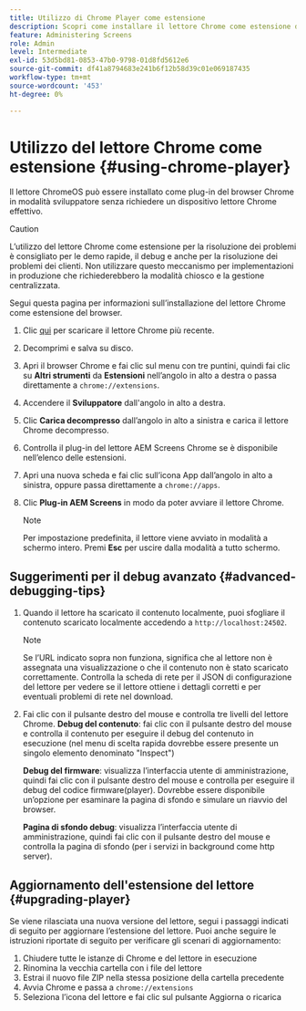 ```yaml
---
title: Utilizzo di Chrome Player come estensione
description: Scopri come installare il lettore Chrome come estensione del browser per AEM Screens.
feature: Administering Screens
role: Admin
level: Intermediate
exl-id: 53d5bd81-0853-47b0-9798-01d8fd5612e6
source-git-commit: df41a8794683e241b6f12b58d39c01e069187435
workflow-type: tm+mt
source-wordcount: '453'
ht-degree: 0%

---
```


# Utilizzo del lettore Chrome come estensione {#using-chrome-player}

Il lettore ChromeOS può essere installato come plug-in del browser Chrome in modalità sviluppatore senza richiedere un dispositivo lettore Chrome effettivo.

>[!CAUTION]
>
> L’utilizzo del lettore Chrome come estensione per la risoluzione dei problemi è consigliato per le demo rapide, il debug e anche per la risoluzione dei problemi dei clienti. Non utilizzare questo meccanismo per implementazioni in produzione che richiederebbero la modalità chiosco e la gestione centralizzata.

Segui questa pagina per informazioni sull’installazione del lettore Chrome come estensione del browser.

1. Clic [qui](https://download.macromedia.com/screens/) per scaricare il lettore Chrome più recente.

1. Decomprimi e salva su disco.

1. Apri il browser Chrome e fai clic sul menu con tre puntini, quindi fai clic su **Altri strumenti** da **Estensioni** nell’angolo in alto a destra o passa direttamente a `chrome://extensions`.

1. Accendere il **Sviluppatore** dall&#39;angolo in alto a destra.

1. Clic **Carica decompresso** dall’angolo in alto a sinistra e carica il lettore Chrome decompresso.

1. Controlla il plug-in del lettore AEM Screens Chrome se è disponibile nell’elenco delle estensioni.

1. Apri una nuova scheda e fai clic sull’icona App dall’angolo in alto a sinistra, oppure passa direttamente a `chrome://apps`.

1. Clic **Plug-in AEM Screens** in modo da poter avviare il lettore Chrome.

   >[!NOTE]
   >
   > Per impostazione predefinita, il lettore viene avviato in modalità a schermo intero. Premi **Esc** per uscire dalla modalità a tutto schermo.


## Suggerimenti per il debug avanzato {#advanced-debugging-tips}

1. Quando il lettore ha scaricato il contenuto localmente, puoi sfogliare il contenuto scaricato localmente accedendo a `http://localhost:24502`.

   >[!NOTE]
   >
   > Se l’URL indicato sopra non funziona, significa che al lettore non è assegnata una visualizzazione o che il contenuto non è stato scaricato correttamente. Controlla la scheda di rete per il JSON di configurazione del lettore per vedere se il lettore ottiene i dettagli corretti e per eventuali problemi di rete nel download.

1. Fai clic con il pulsante destro del mouse e controlla tre livelli del lettore Chrome.
   **Debug del contenuto**: fai clic con il pulsante destro del mouse e controlla il contenuto per eseguire il debug del contenuto in esecuzione (nel menu di scelta rapida dovrebbe essere presente un singolo elemento denominato &quot;Inspect&quot;)

   **Debug del firmware**: visualizza l’interfaccia utente di amministrazione, quindi fai clic con il pulsante destro del mouse e controlla per eseguire il debug del codice firmware(player). Dovrebbe essere disponibile un’opzione per esaminare la pagina di sfondo e simulare un riavvio del browser.

   **Pagina di sfondo debug**: visualizza l’interfaccia utente di amministrazione, quindi fai clic con il pulsante destro del mouse e controlla la pagina di sfondo (per i servizi in background come http server).

## Aggiornamento dell&#39;estensione del lettore {#upgrading-player}

Se viene rilasciata una nuova versione del lettore, segui i passaggi indicati di seguito per aggiornare l’estensione del lettore. Puoi anche seguire le istruzioni riportate di seguito per verificare gli scenari di aggiornamento:

1. Chiudere tutte le istanze di Chrome e del lettore in esecuzione
1. Rinomina la vecchia cartella con i file del lettore
1. Estrai il nuovo file ZIP nella stessa posizione della cartella precedente
1. Avvia Chrome e passa a `chrome://extensions`
1. Seleziona l’icona del lettore e fai clic sul pulsante Aggiorna o ricarica
